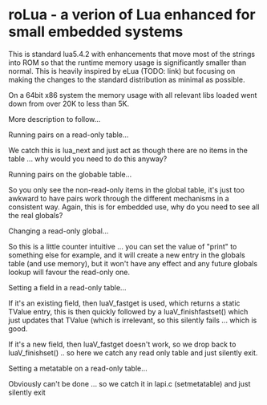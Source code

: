 # roLua - a verion of Lua enhanced for small embedded systems

This is standard lua5.4.2 with enhancements that move most of the strings into ROM so that the runtime memory usage is significantly smaller than normal.
This is heavily inspired by eLua (TODO: link) but focusing on making the changes to the standard distribution as minimal as possible.

On a 64bit x86 system the memory usage with all relevant libs loaded went down from over 20K to less than 5K.

More description to follow...



Running pairs on a read-only table...

We catch this is lua_next and just act as though there are no items in the table ... why would you need to do this anyway?

Running pairs on the globable table...

So you only see the non-read-only items in the global table, it's just too awkward to have pairs work through the different mechanisms in a consistent way. Again, this is for embedded use, why do you need to see all the real globals?

Changing a read-only global...

So this is a little counter intuitive ... you can set the value of "print" to something else for example, and it will create a new entry in the globals table (and use memory), but it won't have any effect and any future globals lookup will favour the read-only one.

Setting a field in a read-only table...

If it's an existing field, then luaV_fastget is used, which returns a static TValue entry, this is then quickly followed by a luaV_finishfastset() which just updates that TValue (which is irrelevant, so this silently fails ... which is good.

If it's a new field, then luaV_fastget doesn't work, so we drop back to luaV_finishset() .. so here we catch any read only table and just silently exit.

Setting a metatable on a read-only table...

Obviously can't be done ... so we catch it in lapi.c (setmetatable) and just silently exit

